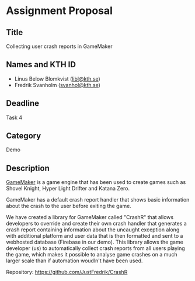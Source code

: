 # Assignment Proposal

## Title

Collecting user crash reports in GameMaker

## Names and KTH ID
- Linus Below Blomkvist (libl@kth.se)
- Fredrik Svanholm (svanhol@kth.se)

## Deadline

Task 4

## Category

Demo

## Description

[GameMaker](https://gamemaker.io/) is a game engine that has been used to create games such as Shovel Knight, Hyper Light Drifter and Katana Zero.

GameMaker has a default crash report handler that shows basic information about the crash to the user before exiting the game.

We have created a library for GameMaker called "CrashR" that allows developers to override and create their own crash handler that generates a crash report containing information about the uncaught exception along with additional platform and user data that is then formatted and sent to a webhosted database (Firebase in our demo). This library allows the game developer (us) to automatically collect crash reports from all users playing the game, which makes it possible to analyse game crashes on a much larger scale than if automation woudln't have been used.

Repository: https://github.com/JustFredrik/CrashR

